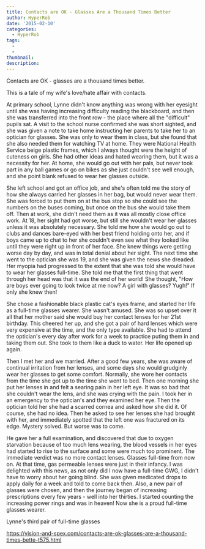 ```yaml
---
title: Contacts are OK - Glasses Are a Thousand Times Better
author: HyperRob
date: '2015-02-10'
categories:
  - HyperRob
tags:
  - 
  - 
thumbnail: 
description: 
---
```


Contacts are OK - glasses are a thousand times better.

This is a tale of my wife's love/hate affair with contacts.

At primary school, Lynne didn't know anything was wrong with her eyesight until she was having increasing difficulty reading the blackboard, and then she was transferred into the front row - the place where all the "difficult" pupils sat. A visit to the school nurse confirmed she was short sighted, and she was given a note to take home instructing her parents to take her to an optician for glasses. She was only to wear them in class, but she found that she also needed them for watching TV at home. They were National Health Service beige plastic frames, which I always thought were the height of cuteness on girls. She had other ideas and hated wearing them, but it was a necessity for her. At home, she would go out with her pals, but never took part in any ball games or go on bikes as she just couldn't see well enough, and she point blank refused to wear her glasses outside.

She left school and got an office job, and she's often told me the story of how she always carried her glasses in her bag, but would never wear them. She was forced to put them on at the bus stop so she could see the numbers on the buses coming, but once on the bus she would take them off. Then at work, she didn't need them as it was all mostly close office work. At 18, her sight had got worse, but still she wouldn't wear her glasses unless it was absolutely necessary. She told me how she would go out to clubs and dances bare-eyed with her best friend holding onto her, and if boys came up to chat to her she couldn't even see what they looked like until they were right up in front of her face. She knew things were getting worse day by day, and was in total denial about her sight. The next time she went to the optician she was 19, and she was given the news she dreaded. Her myopia had progressed to the extent that she was told she would have to wear her glasses full-time. She told me that the first thing that went through her head was that it was the end of her world! She thought, "How are boys ever going to look twice at me now? A girl with glasses? Yugh!" If only she knew then!

She chose a fashionable black plastic cat's eyes frame, and started her life as a full-time glasses wearer. She wasn't amused. She was so upset over it all that her mother said she would buy her contact lenses for her 21st birthday. This cheered her up, and she got a pair of hard lenses which were very expensive at the time, and the only type available. She had to attend the optician's every day after work for a week to practice puting them in and taking them out. She took to them like a duck to water. Her life opened up again.

Then I met her and we married. After a good few years, she was aware of continual irritation from her lenses, and some days she would grudginly wear her glasses to get some comfort. Normally, she wore her contacts from the time she got up to the time she went to bed. Then one morning she put her lenses in and felt a searing pain in her left eye. It was so bad that she couldn't wear the lens, and she was crying with the pain. I took her in an emergency to the optician's and they examined her eye. Then the optician told her she had a scarred cornea and asked how she did it. Of course, she had no idea. Then he asked to see her lenses she had brought with her, and immediately spotted that the left one was fractured on its edge. Mystery solved. But worse was to come.

He gave her a full examination, and discovered that due to oxygen starvation because of too much lens wearing, the blood vessels in her eyes had started to rise to the surface and some were much too prominent. The immediate verdict was no more contact lenses. Glasses full-time from now on. At that time, gas permeable lenses were just in their infancy. I was delighted with this news, as not only did I now have a full-time GWG, I didn't have to worry about her going blind. She was given medicated drops to apply daily for a week and told to come back then. Also, a new pair of glasses were chosen, and then the journey began of increasing prescriptions every few years - well into her thirties. I started counting the increasing power rings and was in heaven! Now she is a proud full-time glasses wearer.


Lynne's third pair of full-time glasses

https://vision-and-spex.com/contacts-are-ok-glasses-are-a-thousand-times-bette-t575.html
